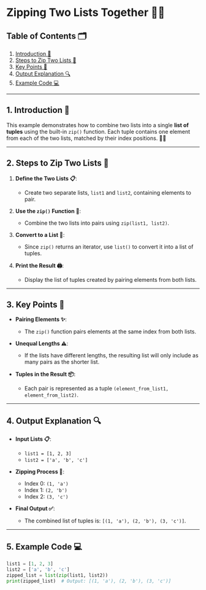 # Zipping Two Lists Together 🤝✨

## Table of Contents 🗂️  
1. [Introduction 📘](#1-introduction-📘)  
2. [Steps to Zip Two Lists 🚀](#2-steps-to-zip-two-lists-🚀)  
3. [Key Points 🌟](#3-key-points-🌟)  
4. [Output Explanation 🔍](#4-output-explanation-🔍)  
5. [Example Code 💻](#5-example-code-💻)  

---

## 1. Introduction 📘  

This example demonstrates how to combine two lists into a single **list of tuples** using the built-in `zip()` function. Each tuple contains one element from each of the two lists, matched by their index positions. 🎯✨  

---

## 2. Steps to Zip Two Lists 🚀  

1. **Define the Two Lists 📋**:  
   - Create two separate lists, `list1` and `list2`, containing elements to pair.  

2. **Use the `zip()` Function 🔗**:  
   - Combine the two lists into pairs using `zip(list1, list2)`.  

3. **Convert to a List 🧾**:  
   - Since `zip()` returns an iterator, use `list()` to convert it into a list of tuples.  

4. **Print the Result 🖨️**:  
   - Display the list of tuples created by pairing elements from both lists.  

---

## 3. Key Points 🌟  

- **Pairing Elements ✨**:  
  - The `zip()` function pairs elements at the same index from both lists.  

- **Unequal Lengths ⚠️**:  
  - If the lists have different lengths, the resulting list will only include as many pairs as the shorter list.  

- **Tuples in the Result 📦**:  
  - Each pair is represented as a tuple `(element_from_list1, element_from_list2)`.  

---

## 4. Output Explanation 🔍  

- **Input Lists 📋**:  
  - `list1 = [1, 2, 3]`  
  - `list2 = ['a', 'b', 'c']`  

- **Zipping Process 🤝**:  
  - Index 0: `(1, 'a')`  
  - Index 1: `(2, 'b')`  
  - Index 2: `(3, 'c')`  

- **Final Output ✅**:  
  - The combined list of tuples is: `[(1, 'a'), (2, 'b'), (3, 'c')]`.  

---

## 5. Example Code 💻  
```python
list1 = [1, 2, 3]
list2 = ['a', 'b', 'c']
zipped_list = list(zip(list1, list2))
print(zipped_list)  # Output: [(1, 'a'), (2, 'b'), (3, 'c')]

